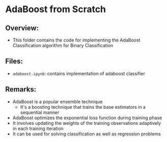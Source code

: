 # AdaBoost from Scratch

## Overview:
- This folder contains the code for implementing the AdaBoost Classification algorithm for Binary Classification
 
## Files:
- `adaboost.ipynb`: contains implementation of adaboost classifier

## Remarks:
- AdaBoost is a popular ensemble technique
  - It's a boosting technique that trains the base estimators in a sequential manner
- AdaBoost optimizes the exponential loss function during training phase
- It involves updating the weights of the training observations adaptively in each training iteration
- It can be used for solving classification as well as regression problems
